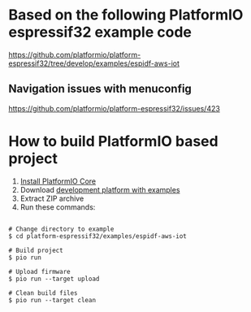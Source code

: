 # Based on the following PlatformIO espressif32 example code
https://github.com/platformio/platform-espressif32/tree/develop/examples/espidf-aws-iot

## Navigation issues with menuconfig
https://github.com/platformio/platform-espressif32/issues/423

How to build PlatformIO based project
=====================================

1. [Install PlatformIO Core](https://docs.platformio.org/page/core.html)
2. Download [development platform with examples](https://github.com/platformio/platform-espressif32/archive/develop.zip)
3. Extract ZIP archive
4. Run these commands:

```shell

# Change directory to example
$ cd platform-espressif32/examples/espidf-aws-iot

# Build project
$ pio run

# Upload firmware
$ pio run --target upload

# Clean build files
$ pio run --target clean
```